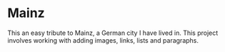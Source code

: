 # Mainz
This an easy tribute to Mainz, a German city I have lived in. This project involves working with adding images, links, lists and paragraphs.
